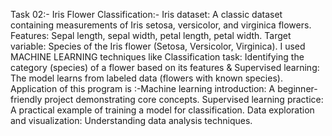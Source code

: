 Task 02:-
Iris Flower Classification:-
Iris dataset: A classic dataset containing measurements of Iris setosa, versicolor, and virginica flowers.
Features: Sepal length, sepal width, petal length, petal width.
Target variable: Species of the Iris flower (Setosa, Versicolor, Virginica).
I used MACHINE LEARNING techniques like  Classification task: Identifying the category (species) of a flower based on its features &
Supervised learning: The model learns from labeled data (flowers with known species).
Application of this program is :-Machine learning introduction: A beginner-friendly project demonstrating core concepts.
Supervised learning practice: A practical example of training a model for classification.
Data exploration and visualization: Understanding data analysis techniques.
